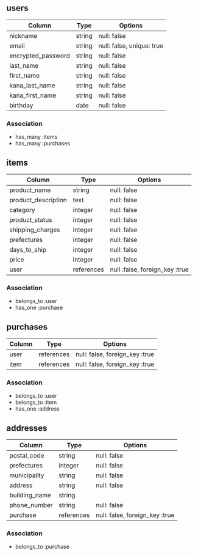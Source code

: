 ## users

| Column               | Type    | Options                   |
|--------------------- | ------- | ------------------------- |
| nickname             | string  | null: false               |
| email                | string  | null: false, unique: true |
| encrypted_password   | string  | null: false               |
| last_name            | string  | null: false               |
| first_name           | string  | null: false               |
| kana_last_name       | string  | null: false               |
| kana_first_name      | string  | null: false               |
| birthday             | date    | null: false               |


### Association
- has_many :items
- has_many :purchases

## items

| Column              | Type       |Options                         |
| ------------------- | ---------- | ------------------------------ |
| product_name        | string     | null: false                    |
| product_description | text       | null: false                    |
| category            | integer    | null: false                    |
| product_status      | integer    | null: false                    |
| shipping_charges    | integer    | null: false                    |
| prefectures         | integer    | null: false                    |
| days_to_ship        | integer    | null: false                    |
| price               | integer    | null: false                    |
| user                | references | null :false, foreign_key :true |


### Association
- belongs_to :user
- has_one :purchase

## purchases

| Column   | Type       | Options                         |
| -------- | ---------- | ------------------------------- |
| user     | references | null: false, foreign_key :true  |
| item     | references | null: false, foreign_key :true  |

### Association
- belongs_to :user
- belongs_to :item
- has_one :address

## addresses

| Column          | Type       | Options                        |
| --------------- | ---------- | ------------------------------ |
| postal_code     | string     | null: false                    |
| prefectures     | integer    | null: false                    |
| municipality    | string     | null: false                    |
| address         | string     | null: false                    |
| building_name   | string     |                                |
| phone_number    | string     | null: false                    |
| purchase        | references | null: false, foreign_key :true |

### Association
- belongs_to :purchase